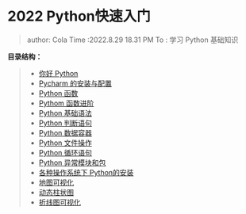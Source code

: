 # 2022 Python快速入门

> author: Cola
> Time :2022.8.29 18.31 PM
> To : 学习 Python 基础知识

**目录结构：**

> - [你好 Python](https://github.com/1203952894/ColaAndXiaoEr/blob/main/%E5%AD%A6%E4%B9%A0/%E9%BB%91%E9%A9%AC%E7%A8%8B%E5%BA%8F%E5%91%98/2022python%E5%BF%AB%E9%80%9F%E5%85%A5%E9%97%A8/doc/%E4%BD%A0%E5%A5%BDPython.md)
> - [Pycharm 的安装与配置](https://github.com/1203952894/ColaAndXiaoEr/blob/main/%E5%AD%A6%E4%B9%A0/%E9%BB%91%E9%A9%AC%E7%A8%8B%E5%BA%8F%E5%91%98/2022python%E5%BF%AB%E9%80%9F%E5%85%A5%E9%97%A8/doc/Pycharm%20%E7%9A%84%E5%AE%89%E8%A3%85%E4%B8%8E%E9%85%8D%E7%BD%AE.md)
> - [Python 函数](https://github.com/1203952894/ColaAndXiaoEr/blob/main/%E5%AD%A6%E4%B9%A0/%E9%BB%91%E9%A9%AC%E7%A8%8B%E5%BA%8F%E5%91%98/2022python%E5%BF%AB%E9%80%9F%E5%85%A5%E9%97%A8/doc/Python%E5%87%BD%E6%95%B0.md)
> - [Pythom 函数进阶](https://github.com/1203952894/ColaAndXiaoEr/blob/main/%E5%AD%A6%E4%B9%A0/%E9%BB%91%E9%A9%AC%E7%A8%8B%E5%BA%8F%E5%91%98/2022python%E5%BF%AB%E9%80%9F%E5%85%A5%E9%97%A8/doc/Python%E5%87%BD%E6%95%B0%E8%BF%9B%E9%98%B6.md)
> - [Python 基础语法](https://github.com/1203952894/ColaAndXiaoEr/blob/main/%E5%AD%A6%E4%B9%A0/%E9%BB%91%E9%A9%AC%E7%A8%8B%E5%BA%8F%E5%91%98/2022python%E5%BF%AB%E9%80%9F%E5%85%A5%E9%97%A8/doc/Python%E5%9F%BA%E7%A1%80%E8%AF%AD%E6%B3%95.md)
> - [Python 判断语句](https://github.com/1203952894/ColaAndXiaoEr/blob/main/%E5%AD%A6%E4%B9%A0/%E9%BB%91%E9%A9%AC%E7%A8%8B%E5%BA%8F%E5%91%98/2022python%E5%BF%AB%E9%80%9F%E5%85%A5%E9%97%A8/doc/Python%E5%88%A4%E6%96%AD%E8%AF%AD%E5%8F%A5.md)
> - [Python 数据容器](https://github.com/1203952894/ColaAndXiaoEr/blob/main/%E5%AD%A6%E4%B9%A0/%E9%BB%91%E9%A9%AC%E7%A8%8B%E5%BA%8F%E5%91%98/2022python%E5%BF%AB%E9%80%9F%E5%85%A5%E9%97%A8/doc/Python%E6%95%B0%E6%8D%AE%E5%AE%B9%E5%99%A8.md)
> - [Python 文件操作](https://github.com/1203952894/ColaAndXiaoEr/blob/main/%E5%AD%A6%E4%B9%A0/%E9%BB%91%E9%A9%AC%E7%A8%8B%E5%BA%8F%E5%91%98/2022python%E5%BF%AB%E9%80%9F%E5%85%A5%E9%97%A8/doc/Python%E6%96%87%E4%BB%B6%E6%93%8D%E4%BD%9C.md)
> - [Python 循环语句](https://github.com/1203952894/ColaAndXiaoEr/blob/main/%E5%AD%A6%E4%B9%A0/%E9%BB%91%E9%A9%AC%E7%A8%8B%E5%BA%8F%E5%91%98/2022python%E5%BF%AB%E9%80%9F%E5%85%A5%E9%97%A8/doc/Python%E5%BE%AA%E7%8E%AF%E8%AF%AD%E5%8F%A5.md)
> - [Python 异常模块和包](https://github.com/1203952894/ColaAndXiaoEr/blob/main/%E5%AD%A6%E4%B9%A0/%E9%BB%91%E9%A9%AC%E7%A8%8B%E5%BA%8F%E5%91%98/2022python%E5%BF%AB%E9%80%9F%E5%85%A5%E9%97%A8/doc/Python%E5%BC%82%E5%B8%B8%E6%A8%A1%E5%9D%97%E5%92%8C%E5%8C%85.md)
> - [各种操作系统下 Python的安装](https://github.com/1203952894/ColaAndXiaoEr/blob/main/%E5%AD%A6%E4%B9%A0/%E9%BB%91%E9%A9%AC%E7%A8%8B%E5%BA%8F%E5%91%98/2022python%E5%BF%AB%E9%80%9F%E5%85%A5%E9%97%A8/doc/Windows-macOS-Linux%E4%B8%8BPython%E7%9A%84%E5%AE%89%E8%A3%85.md)
> - [地图可视化](https://github.com/1203952894/ColaAndXiaoEr/blob/main/%E5%AD%A6%E4%B9%A0/%E9%BB%91%E9%A9%AC%E7%A8%8B%E5%BA%8F%E5%91%98/2022python%E5%BF%AB%E9%80%9F%E5%85%A5%E9%97%A8/doc/%E5%9C%B0%E5%9B%BE%E5%8F%AF%E8%A7%86%E5%8C%96.md)
> - [动态柱状图](https://github.com/1203952894/ColaAndXiaoEr/blob/main/%E5%AD%A6%E4%B9%A0/%E9%BB%91%E9%A9%AC%E7%A8%8B%E5%BA%8F%E5%91%98/2022python%E5%BF%AB%E9%80%9F%E5%85%A5%E9%97%A8/doc/%E5%8A%A8%E6%80%81%E6%9F%B1%E7%8A%B6%E5%9B%BE.md)
> - [折线图可视化](https://github.com/1203952894/ColaAndXiaoEr/blob/main/%E5%AD%A6%E4%B9%A0/%E9%BB%91%E9%A9%AC%E7%A8%8B%E5%BA%8F%E5%91%98/2022python%E5%BF%AB%E9%80%9F%E5%85%A5%E9%97%A8/doc/%E6%8A%98%E7%BA%BF%E5%9B%BE%E5%8F%AF%E8%A7%86%E5%8C%96.md)
